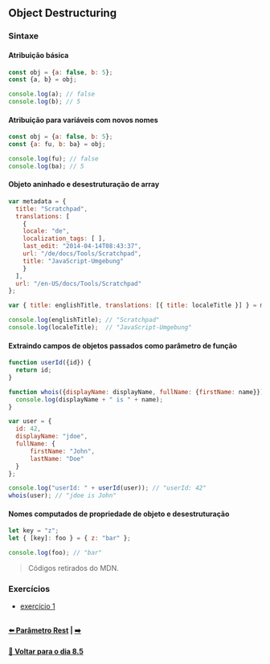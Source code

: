 ## Object Destructuring

### Sintaxe
#### Atribuição básica
~~~javascript
const obj = {a: false, b: 5};
const {a, b} = obj;

console.log(a); // false
console.log(b); // 5
~~~

#### Atribuição para variáveis com novos nomes
~~~javascript
const obj = {a: false, b: 5};
const {a: fu, b: ba} = obj;

console.log(fu); // false
console.log(ba); // 5
~~~

#### Objeto aninhado e desestruturação de array
~~~javascript
var metadata = {
  title: "Scratchpad",
  translations: [
    {
    locale: "de",
    localization_tags: [ ],
    last_edit: "2014-04-14T08:43:37",
    url: "/de/docs/Tools/Scratchpad",
    title: "JavaScript-Umgebung"
    }
  ],
  url: "/en-US/docs/Tools/Scratchpad"
};

var { title: englishTitle, translations: [{ title: localeTitle }] } = metadata;

console.log(englishTitle); // "Scratchpad"
console.log(localeTitle);  // "JavaScript-Umgebung"
~~~

#### Extraindo campos de objetos passados como parâmetro de função
~~~javascript
function userId({id}) {
  return id;
}

function whois({displayName: displayName, fullName: {firstName: name}}){
  console.log(displayName + " is " + name);
}

var user = {
  id: 42,
  displayName: "jdoe",
  fullName: {
      firstName: "John",
      lastName: "Doe"
  }
};

console.log("userId: " + userId(user)); // "userId: 42"
whois(user); // "jdoe is John"
~~~

#### Nomes computados de propriedade de objeto e desestruturação
~~~javascript
let key = "z";
let { [key]: foo } = { z: "bar" };

console.log(foo); // "bar"
~~~
> Códigos retirados do MDN.

### Exercícios
- [exercício 1](https://github.com/nnnnadia/trybe-exercicios/commit/65267a451887b28570f1694c40f07b99f44382c0)

##

#### [:arrow_left: Parâmetro Rest](./parametro-rest.md#parametro-rest) | [ :arrow_right:](./)

#### [:date: Voltar para o dia 8.5](../README.md#javascript-es6---spread-operator-parâmetro-rest-destructuring-e-mais)
